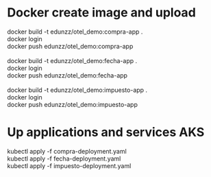 # Docker create image and upload
docker build -t edunzz/otel_demo:compra-app .
<br>
docker login
<br>
docker push edunzz/otel_demo:compra-app
<br>
<br>
docker build -t edunzz/otel_demo:fecha-app .
<br>
docker login
<br>
docker push edunzz/otel_demo:fecha-app
<br>
<br>
docker build -t edunzz/otel_demo:impuesto-app .
<br>
docker login
<br>
docker push edunzz/otel_demo:impuesto-app
<br>
# Up applications and services AKS
kubectl apply -f compra-deployment.yaml
<br>
kubectl apply -f fecha-deployment.yaml
<br>
kubectl apply -f impuesto-deployment.yaml
<br>
